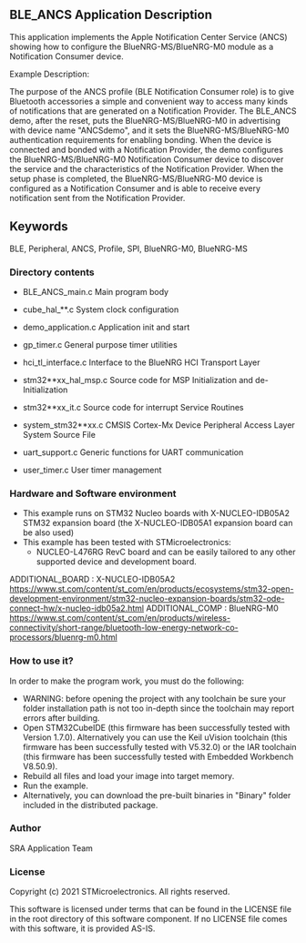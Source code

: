 
## <b>BLE_ANCS Application Description</b>

This application implements the Apple Notification Center Service (ANCS) showing how to
configure the BlueNRG-MS/BlueNRG-M0 module as a Notification Consumer device.

Example Description:

The purpose of the ANCS profile (BLE Notification Consumer role)
is to give Bluetooth accessories a simple and convenient way to access
many kinds of notifications that are generated on a Notification Provider.
The BLE_ANCS demo, after the reset, puts the BlueNRG-MS/BlueNRG-M0 in advertising
with device name "ANCSdemo", and it sets the BlueNRG-MS/BlueNRG-M0 authentication
requirements for enabling bonding.
When the device is connected and bonded with a Notification Provider,
the demo configures the BlueNRG-MS/BlueNRG-M0 Notification Consumer device
to discover the service and the characteristics of the Notification Provider.
When the setup phase is completed, the BlueNRG-MS/BlueNRG-M0 device is configured
as a Notification Consumer and is able to receive every notification
sent from the Notification Provider.
 
## <b>Keywords</b>

BLE, Peripheral, ANCS, Profile, SPI, BlueNRG-M0, BlueNRG-MS

### <b>Directory contents</b>

 - BLE_ANCS_main.c        Main program body
 
 - cube_hal_**.c          System clock configuration
 
 - demo_application.c     Application init and start
 
 - gp_timer.c             General purpose timer utilities
  
 - hci_tl_interface.c     Interface to the BlueNRG HCI Transport Layer 
   
 - stm32**xx_hal_msp.c    Source code for MSP Initialization and de-Initialization

 - stm32**xx_it.c         Source code for interrupt Service Routines
 
 - system_stm32**xx.c     CMSIS Cortex-Mx Device Peripheral Access Layer
                          System Source File
						  
 - uart_support.c         Generic functions for UART communication
 
 - user_timer.c           User timer management

### <b>Hardware and Software environment</b>

  - This example runs on STM32 Nucleo boards with X-NUCLEO-IDB05A2 STM32 expansion board
    (the X-NUCLEO-IDB05A1 expansion board can be also used)
  - This example has been tested with STMicroelectronics:
    - NUCLEO-L476RG RevC board
    and can be easily tailored to any other supported device and development board.

ADDITIONAL_BOARD : X-NUCLEO-IDB05A2 https://www.st.com/content/st_com/en/products/ecosystems/stm32-open-development-environment/stm32-nucleo-expansion-boards/stm32-ode-connect-hw/x-nucleo-idb05a2.html
ADDITIONAL_COMP : BlueNRG-M0 https://www.st.com/content/st_com/en/products/wireless-connectivity/short-range/bluetooth-low-energy-network-co-processors/bluenrg-m0.html

### <b>How to use it?</b>

In order to make the program work, you must do the following:
 - WARNING: before opening the project with any toolchain be sure your folder
   installation path is not too in-depth since the toolchain may report errors
   after building.
 - Open STM32CubeIDE (this firmware has been successfully tested with Version 1.7.0).
   Alternatively you can use the Keil uVision toolchain (this firmware
   has been successfully tested with V5.32.0) or the IAR toolchain (this firmware has 
   been successfully tested with Embedded Workbench V8.50.9).
 - Rebuild all files and load your image into target memory.
 - Run the example.
 - Alternatively, you can download the pre-built binaries in "Binary" 
   folder included in the distributed package.

### <b>Author</b>

SRA Application Team

### <b>License</b>

Copyright (c) 2021 STMicroelectronics.
All rights reserved.

This software is licensed under terms that can be found in the LICENSE file
in the root directory of this software component.
If no LICENSE file comes with this software, it is provided AS-IS.

